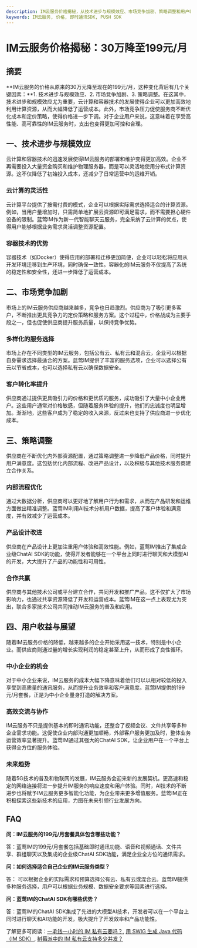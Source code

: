 ```yaml
---
description: IM云服务价格揭秘，从技术进步与规模效应、市场竞争加剧、策略调整和用户收益与展望等方面揭示IM云服务的优势和未来趋势。
keywords: IM云服务, 价格, 即时通讯SDK, PUSH SDK
---
```

# IM云服务价格揭秘：30万降至199元/月

## 摘要

**IM云服务的价格从原来的30万元降至现在的199元/月，这种变化背后有几个关键因素：**1. 技术进步与规模效应、2. 市场竞争加剧、3. 策略调整。在这其中，技术进步和规模效应尤为重要，云计算和容器技术的发展使得企业可以更加高效地利用计算资源，从而大幅降低了运营成本。此外，市场竞争压力促使服务商不断优化成本和定价策略，使得价格进一步下调。对于企业用户来说，这意味着在享受高性能、高可靠性的IM云服务时，支出也变得更加可控和合理。

## 一、技术进步与规模效应

云计算和容器技术的迅速发展使得IM云服务的部署和维护变得更加高效。企业不再需要投入大量资金购买和维护物理服务器，而是可以灵活地使用分布式计算资源。这不仅降低了初始投入成本，还减少了日常运营中的运维开销。

### 云计算的灵活性

云计算平台提供了按需付费的模式，企业可以根据实际需求选择适合的计算资源。例如，当用户量增加时，只需简单地扩展云资源即可满足需求，而不需要担心硬件设备的限制。蓝莺IM作为新一代智能聊天云服务，完全采纳了云计算的优点，使得用户能够根据业务需求灵活调整资源配置。

### 容器技术的优势

容器技术（如Docker）使得应用的部署和迁移更加简便，企业可以轻松将应用从开发环境迁移到生产环境，同时确保一致性。容器化的IM云服务不仅提高了系统的稳定性和安全性，还进一步降低了运营成本。

## 二、市场竞争加剧

市场上的IM云服务供应商越来越多，竞争也日趋激烈。供应商为了吸引更多客户，不断推出更具竞争力的定价策略和服务方案。这个过程中，价格战成为主要手段之一，但也促使供应商提升服务质量，以保持竞争优势。

### 多样化的服务选择

市场上存在不同类型的IM云服务，包括公有云、私有云和混合云，企业可以根据自身需求选择最适合的方案。蓝莺IM提供了丰富的服务选项，企业可以选择公有云以节省成本，也可以选择私有云以确保数据安全。

### 客户转化率提升

供应商通过提供更具吸引力的价格和更优质的服务，成功吸引了大量中小企业用户。这些用户通常对价格敏感，但随着服务体验的提升，他们的忠诚度也明显增加。渐渐地，这些客户成为了稳定的收入来源，反过来也支持了供应商进一步优化成本。

## 三、策略调整

供应商在不断优化内外部资源配置，通过策略调整进一步降低产品价格，同时提升用户满意度。这包括优化内部流程、改进产品设计，以及积极与其他技术服务商建立合作关系。

### 内部流程优化

通过大数据分析，供应商可以更好地了解用户行为和需求，从而在产品研发和运维方面做出精准调整。蓝莺IM利用AI技术分析用户数据，提高了客户体验和满意度，并有效减少了运营成本。

### 产品设计改进

供应商在产品设计上更加注重用户体验和高效性能。例如，蓝莺IM推出了集成企业级ChatAI SDK的功能，使得开发者能够在一个平台上同时进行聊天和大模型AI的开发，大大提升了产品的功能性和可用性。

### 合作共赢

供应商与其他技术公司或平台建立合作，共同开发和推广产品。这不仅扩大了市场影响力，也通过共享资源降低了开发和运营成本。蓝莺IM在这一点上表现尤为突出，联合多家技术公司共同推动IM云服务的普及和应用。

## 四、用户收益与展望

随着IM云服务价格的降低，越来越多的企业开始采用这一技术，特别是中小企业。而供应商则通过量的增长实现利润的稳定甚至上升，从而形成了良性循环。

### 中小企业的机会

对于中小企业来说，IM云服务的成本大幅下降意味着他们可以以相对较低的投入享受到高质量的通讯服务，从而提升业务效率和客户满意度。蓝莺IM提供的199元/月套餐，正是为中小企业量身打造的解决方案。

### 高效交流与协作

IM云服务不只是提供基本的即时通讯功能，还整合了视频会议、文件共享等多种企业需求功能。这促使企业内部沟通更加顺畅，外部客户服务更加及时，整体业务运营效率显著提升。蓝莺IM通过其强大的ChatAI SDK，让企业用户在一个平台上获得全方位的服务体验。

### 未来趋势

随着5G技术的普及和物联网的发展，IM云服务会迎来新的发展契机。更高速和稳定的网络连接将进一步提升IM服务的响应速度和用户体验。同时，AI技术的不断进步也将赋予IM云服务更多智能化功能，为企业带来更多增值服务。蓝莺IM正在积极探索这些新技术的应用，力图在未来引领行业发展方向。

## FAQ

**问：IM云服务的199元/月套餐具体包含哪些功能？**

答：蓝莺IM的199元/月套餐包括基础即时通讯功能、语音和视频通话、文件共享、群组聊天以及集成的企业级ChatAI SDK功能，满足企业全方位的通讯需求。

**问：如何选择适合自己企业的IM云服务类型？**

答： 可以根据企业的实际需求和预算选择公有云、私有云或混合云。蓝莺IM提供多种服务选择，用户可以根据业务规模、数据安全要求等因素进行选择。

**问：蓝莺IM的ChatAI SDK有哪些优势？**

答：蓝莺IM的ChatAI SDK集成了先进的大模型AI技术，开发者可以在一个平台上同时进行聊天和AI功能的开发，极大提升了开发效率和产品功能性。

了解更多可阅读：[一毛钱一小时的 IM 私有云要吗？](articles/product-and-technologies/want-an-im-private-cloud-for-a-dime-an-hour.html), [用 SWIG 生成 Java 代码（IM SDK）](articles/product-and-technologies/generating-java-code-with-swig.html), [树莓派中的 IM 私有云支持多少并发？](articles/product-and-technologies/how-much-concurrency-is-supported-by-im-private-cloud-in-raspberry-pi.html)